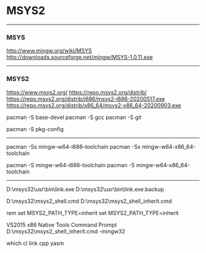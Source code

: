 # MSYS2

---

### MSYS

http://www.mingw.org/wiki/MSYS
http://downloads.sourceforge.net/mingw/MSYS-1.0.11.exe

---

### MSYS2

https://www.msys2.org/
https://repo.msys2.org/distrib/
https://repo.msys2.org/distrib/i686/msys2-i686-20200517.exe
https://repo.msys2.org/distrib/x86_64/msys2-x86_64-20200903.exe

pacman -S base-devel
pacman -S gcc
pacman -S git

pacman -S pkg-config

---

pacman -Ss mingw-w64-i686-toolchain
pacman -Ss mingw-w64-x86_64-toolchain

pacman -S mingw-w64-i686-toolchain
pacman -S mingw-w64-x86_64-toolchain

---

‪D:\msys32\usr\bin\link.exe
‪D:\msys32\usr\bin\link.exe.backup

D:\msys32\msys2_shell.cmd
D:\msys32\msys2_shell_inherit.cmd

rem set MSYS2_PATH_TYPE=inherit
set MSYS2_PATH_TYPE=inherit

VS2015 x86 Native Tools Command Prompt
D:\msys32\msys2_shell_inherit.cmd -mingw32

which cl link cpp yasm
